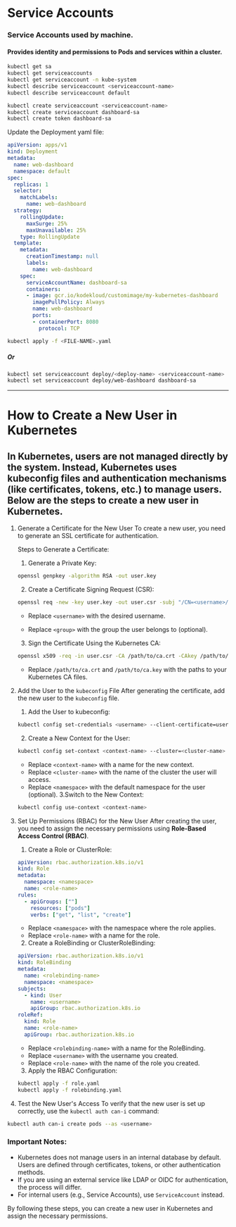 # Service Accounts
### Service Accounts used by machine.
#### Provides identity and permissions to Pods and services within a cluster.
```bash
kubectl get sa
kubectl get serviceaccounts
kubectl get serviceaccount -n kube-system
kubectl describe serviceaccount <serviceaccount-name>
kubectl describe serviceaccount default

kubectl create serviceaccount <serviceaccount-name>
kubectl create serviceaccount dashboard-sa
kubectl create token dashboard-sa
```
Update the Deployment yaml file:
```yaml
apiVersion: apps/v1
kind: Deployment
metadata:
  name: web-dashboard
  namespace: default
spec:
  replicas: 1
  selector:
    matchLabels:
      name: web-dashboard
  strategy:
    rollingUpdate:
      maxSurge: 25%
      maxUnavailable: 25%
    type: RollingUpdate
  template:
    metadata:
      creationTimestamp: null
      labels:
        name: web-dashboard
    spec:
      serviceAccountName: dashboard-sa
      containers:
      - image: gcr.io/kodekloud/customimage/my-kubernetes-dashboard
        imagePullPolicy: Always
        name: web-dashboard
        ports:
        - containerPort: 8080
          protocol: TCP
```
```bash
kubectl apply -f <FILE-NAME>.yaml
```
##### Or
```bash
kubectl set serviceaccount deploy/<deploy-name> <serviceaccount-name>
kubectl set serviceaccount deploy/web-dashboard dashboard-sa
```

---

# How to Create a New User in Kubernetes
In Kubernetes, users are not managed directly by the system. Instead, Kubernetes uses kubeconfig files and authentication mechanisms (like certificates, tokens, etc.) to manage users. Below are the steps to create a new user in Kubernetes.
---
1. Generate a Certificate for the New User
To create a new user, you need to generate an SSL certificate for authentication.

    Steps to Generate a Certificate:
    1. Generate a Private Key:
    ```bash
    openssl genpkey -algorithm RSA -out user.key
    ```
    2. Create a Certificate Signing Request (CSR):
    ```bash
    openssl req -new -key user.key -out user.csr -subj "/CN=<username>/O=<group>"
    ```
    - Replace `<username>` with the desired username.

    - Replace `<group>` with the group the user belongs to (optional).

    3. Sign the Certificate Using the Kubernetes CA:
    ```bash
    openssl x509 -req -in user.csr -CA /path/to/ca.crt -CAkey /path/to/ca.key -CAcreateserial -out user.crt -days 365
    ```
    - Replace `/path/to/ca.crt` and `/path/to/ca.key` with the paths to your Kubernetes CA files.

2. Add the User to the `kubeconfig` File
After generating the certificate, add the new user to the `kubeconfig` file.

    1. Add the User to kubeconfig:
    ```bash
    kubectl config set-credentials <username> --client-certificate=user.crt --client-key=user.key
    ```
    2. Create a New Context for the User:
    ```bash
    kubectl config set-context <context-name> --cluster=<cluster-name> --namespace=<namespace> --user=<username>
    ```
    - Replace `<context-name>` with a name for the new context.
    - Replace `<cluster-name>` with the name of the cluster the user will access.
    - Replace `<namespace>` with the default namespace for the user (optional).
    3.Switch to the New Context:
    ```bash
    kubectl config use-context <context-name>
    ```

3. Set Up Permissions (RBAC) for the New User
After creating the user, you need to assign the necessary permissions using **Role-Based Access Control (RBAC)**.

    1. Create a Role or ClusterRole:
    ```yaml
    apiVersion: rbac.authorization.k8s.io/v1
    kind: Role
    metadata:
      namespace: <namespace>
      name: <role-name>
    rules:
      - apiGroups: [""]
        resources: ["pods"]
        verbs: ["get", "list", "create"]
    ```
    - Replace `<namespace>` with the namespace where the role applies.
    - Replace `<role-name>` with a name for the role.

    2. Create a RoleBinding or ClusterRoleBinding:
    ```yaml
    apiVersion: rbac.authorization.k8s.io/v1
    kind: RoleBinding
    metadata:
      name: <rolebinding-name>
      namespace: <namespace>
    subjects:
      - kind: User
        name: <username>
        apiGroup: rbac.authorization.k8s.io
    roleRef:
      kind: Role
      name: <role-name>
      apiGroup: rbac.authorization.k8s.io
    ```
    - Replace `<rolebinding-name>` with a name for the RoleBinding.
    - Replace `<username>` with the username you created.
    - Replace `<role-name>` with the name of the role you created.

    3. Apply the RBAC Configuration:
    ```bash
    kubectl apply -f role.yaml
    kubectl apply -f rolebinding.yaml
    ```

4. Test the New User's Access
To verify that the new user is set up correctly, use the `kubectl auth can-i` command:
```bash
kubectl auth can-i create pods --as <username>
```
### Important Notes:
- Kubernetes does not manage users in an internal database by default. Users are defined through certificates, tokens, or other authentication methods.
- If you are using an external service like LDAP or OIDC for authentication, the process will differ.
- For internal users (e.g., Service Accounts), use `ServiceAccount` instead.

By following these steps, you can create a new user in Kubernetes and assign the necessary permissions.
